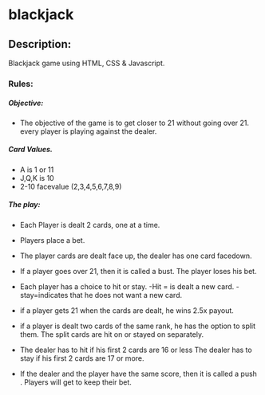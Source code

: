 # blackjack

## Description:
Blackjack game using HTML, CSS & Javascript.


### Rules:
##### Objective:
- The objective of the game is to get closer to 21 without going over 21. every player is playing against the dealer.


##### Card Values.
- A is 1 or 11
- J,Q,K is 10
- 2-10 facevalue (2,3,4,5,6,7,8,9)


##### The play:
- Each Player is dealt 2 cards, one at a time. 
- Players place a bet.
- The player cards  are dealt face up, the dealer has one card facedown.
- If a player goes over 21, then it is called a bust. The player loses his bet.
- Each player has a choice to hit or stay.
  -Hit = is dealt a new card.
  -stay=indicates that he does not want a new card.
  
- if a player gets 21 when the cards are dealt, he wins 2.5x payout.
- if a player is dealt two cards of the same rank, he has the option to split them. The split cards are hit on or  stayed on separately.
- The dealer has to hit if his first 2 cards are 16 or less
  The dealer has to stay if his first 2 cards are 17 or more.
- If the dealer and the player have the same score, then it is called a push . Players will get to keep their bet.